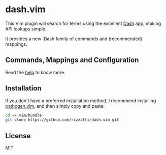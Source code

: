 # dash.vim

This Vim plugin will search for terms using the excellent [Dash][Dash]
app, making API lookups simple.

It provides a new :Dash family of commands and (recommended) mappings.

## Commands, Mappings and Configuration

Read the [help][vim-doc] to know more.

## Installation

If you don't have a preferred installation method, I recommend
installing [pathogen.vim][pathogen], and then simply copy and paste:

```bash
cd ~/.vim/bundle
git clone https://github.com/rizzatti/dash.vim.git
```

## License

MIT

[Dash]: http://kapeli.com/
[pathogen]: https://github.com/tpope/vim-pathogen
[vim-doc]: http://vim-doc.heroku.com/view?https://raw.github.com/rizzatti/dash.vim/master/doc/dash.txt
